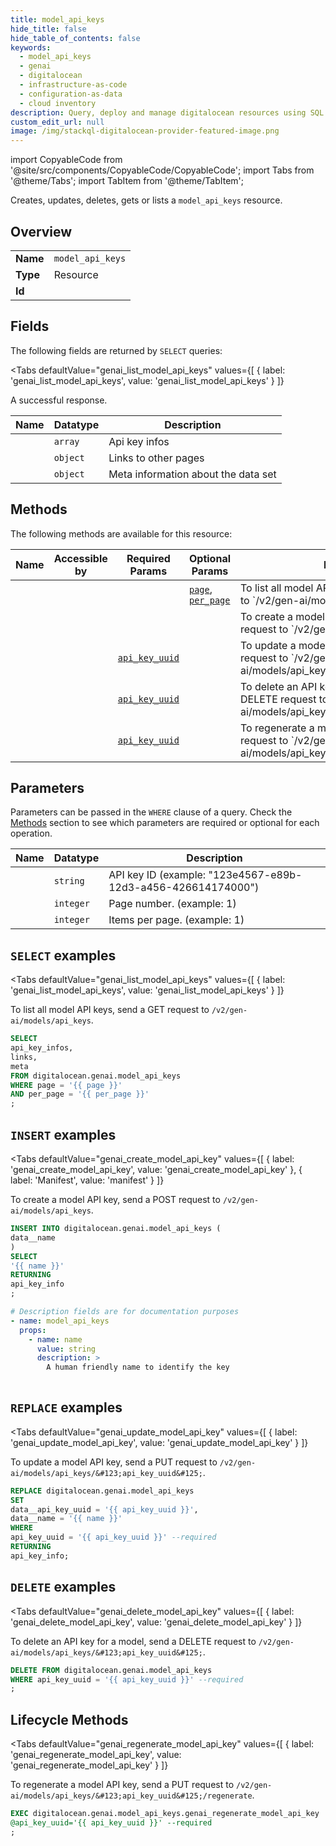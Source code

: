 ```yaml
--- 
title: model_api_keys
hide_title: false
hide_table_of_contents: false
keywords:
  - model_api_keys
  - genai
  - digitalocean
  - infrastructure-as-code
  - configuration-as-data
  - cloud inventory
description: Query, deploy and manage digitalocean resources using SQL
custom_edit_url: null
image: /img/stackql-digitalocean-provider-featured-image.png
---
```


import CopyableCode from '@site/src/components/CopyableCode/CopyableCode';
import Tabs from '@theme/Tabs';
import TabItem from '@theme/TabItem';

Creates, updates, deletes, gets or lists a <code>model_api_keys</code> resource.

## Overview
<table><tbody>
<tr><td><b>Name</b></td><td><code>model_api_keys</code></td></tr>
<tr><td><b>Type</b></td><td>Resource</td></tr>
<tr><td><b>Id</b></td><td><CopyableCode code="digitalocean.genai.model_api_keys" /></td></tr>
</tbody></table>

## Fields

The following fields are returned by `SELECT` queries:

<Tabs
    defaultValue="genai_list_model_api_keys"
    values={[
        { label: 'genai_list_model_api_keys', value: 'genai_list_model_api_keys' }
    ]}
>
<TabItem value="genai_list_model_api_keys">

A successful response.

<table>
<thead>
    <tr>
    <th>Name</th>
    <th>Datatype</th>
    <th>Description</th>
    </tr>
</thead>
<tbody>
<tr>
    <td><CopyableCode code="api_key_infos" /></td>
    <td><code>array</code></td>
    <td>Api key infos</td>
</tr>
<tr>
    <td><CopyableCode code="links" /></td>
    <td><code>object</code></td>
    <td>Links to other pages</td>
</tr>
<tr>
    <td><CopyableCode code="meta" /></td>
    <td><code>object</code></td>
    <td>Meta information about the data set</td>
</tr>
</tbody>
</table>
</TabItem>
</Tabs>

## Methods

The following methods are available for this resource:

<table>
<thead>
    <tr>
    <th>Name</th>
    <th>Accessible by</th>
    <th>Required Params</th>
    <th>Optional Params</th>
    <th>Description</th>
    </tr>
</thead>
<tbody>
<tr>
    <td><a href="#genai_list_model_api_keys"><CopyableCode code="genai_list_model_api_keys" /></a></td>
    <td><CopyableCode code="select" /></td>
    <td></td>
    <td><a href="#parameter-page"><code>page</code></a>, <a href="#parameter-per_page"><code>per_page</code></a></td>
    <td>To list all model API keys, send a GET request to `/v2/gen-ai/models/api_keys`.</td>
</tr>
<tr>
    <td><a href="#genai_create_model_api_key"><CopyableCode code="genai_create_model_api_key" /></a></td>
    <td><CopyableCode code="insert" /></td>
    <td></td>
    <td></td>
    <td>To create a model API key, send a POST request to `/v2/gen-ai/models/api_keys`.</td>
</tr>
<tr>
    <td><a href="#genai_update_model_api_key"><CopyableCode code="genai_update_model_api_key" /></a></td>
    <td><CopyableCode code="replace" /></td>
    <td><a href="#parameter-api_key_uuid"><code>api_key_uuid</code></a></td>
    <td></td>
    <td>To update a model API key, send a PUT request to `/v2/gen-ai/models/api_keys/&#123;api_key_uuid&#125;`.</td>
</tr>
<tr>
    <td><a href="#genai_delete_model_api_key"><CopyableCode code="genai_delete_model_api_key" /></a></td>
    <td><CopyableCode code="delete" /></td>
    <td><a href="#parameter-api_key_uuid"><code>api_key_uuid</code></a></td>
    <td></td>
    <td>To delete an API key for a model, send a DELETE request to `/v2/gen-ai/models/api_keys/&#123;api_key_uuid&#125;`.</td>
</tr>
<tr>
    <td><a href="#genai_regenerate_model_api_key"><CopyableCode code="genai_regenerate_model_api_key" /></a></td>
    <td><CopyableCode code="exec" /></td>
    <td><a href="#parameter-api_key_uuid"><code>api_key_uuid</code></a></td>
    <td></td>
    <td>To regenerate a model API key, send a PUT request to `/v2/gen-ai/models/api_keys/&#123;api_key_uuid&#125;/regenerate`.</td>
</tr>
</tbody>
</table>

## Parameters

Parameters can be passed in the `WHERE` clause of a query. Check the [Methods](#methods) section to see which parameters are required or optional for each operation.

<table>
<thead>
    <tr>
    <th>Name</th>
    <th>Datatype</th>
    <th>Description</th>
    </tr>
</thead>
<tbody>
<tr id="parameter-api_key_uuid">
    <td><CopyableCode code="api_key_uuid" /></td>
    <td><code>string</code></td>
    <td>API key ID (example: "123e4567-e89b-12d3-a456-426614174000")</td>
</tr>
<tr id="parameter-page">
    <td><CopyableCode code="page" /></td>
    <td><code>integer</code></td>
    <td>Page number. (example: 1)</td>
</tr>
<tr id="parameter-per_page">
    <td><CopyableCode code="per_page" /></td>
    <td><code>integer</code></td>
    <td>Items per page. (example: 1)</td>
</tr>
</tbody>
</table>

## `SELECT` examples

<Tabs
    defaultValue="genai_list_model_api_keys"
    values={[
        { label: 'genai_list_model_api_keys', value: 'genai_list_model_api_keys' }
    ]}
>
<TabItem value="genai_list_model_api_keys">

To list all model API keys, send a GET request to `/v2/gen-ai/models/api_keys`.

```sql
SELECT
api_key_infos,
links,
meta
FROM digitalocean.genai.model_api_keys
WHERE page = '{{ page }}'
AND per_page = '{{ per_page }}'
;
```
</TabItem>
</Tabs>


## `INSERT` examples

<Tabs
    defaultValue="genai_create_model_api_key"
    values={[
        { label: 'genai_create_model_api_key', value: 'genai_create_model_api_key' },
        { label: 'Manifest', value: 'manifest' }
    ]}
>
<TabItem value="genai_create_model_api_key">

To create a model API key, send a POST request to `/v2/gen-ai/models/api_keys`.

```sql
INSERT INTO digitalocean.genai.model_api_keys (
data__name
)
SELECT 
'{{ name }}'
RETURNING
api_key_info
;
```
</TabItem>
<TabItem value="manifest">

```yaml
# Description fields are for documentation purposes
- name: model_api_keys
  props:
    - name: name
      value: string
      description: >
        A human friendly name to identify the key
        
```
</TabItem>
</Tabs>


## `REPLACE` examples

<Tabs
    defaultValue="genai_update_model_api_key"
    values={[
        { label: 'genai_update_model_api_key', value: 'genai_update_model_api_key' }
    ]}
>
<TabItem value="genai_update_model_api_key">

To update a model API key, send a PUT request to `/v2/gen-ai/models/api_keys/&#123;api_key_uuid&#125;`.

```sql
REPLACE digitalocean.genai.model_api_keys
SET 
data__api_key_uuid = '{{ api_key_uuid }}',
data__name = '{{ name }}'
WHERE 
api_key_uuid = '{{ api_key_uuid }}' --required
RETURNING
api_key_info;
```
</TabItem>
</Tabs>


## `DELETE` examples

<Tabs
    defaultValue="genai_delete_model_api_key"
    values={[
        { label: 'genai_delete_model_api_key', value: 'genai_delete_model_api_key' }
    ]}
>
<TabItem value="genai_delete_model_api_key">

To delete an API key for a model, send a DELETE request to `/v2/gen-ai/models/api_keys/&#123;api_key_uuid&#125;`.

```sql
DELETE FROM digitalocean.genai.model_api_keys
WHERE api_key_uuid = '{{ api_key_uuid }}' --required
;
```
</TabItem>
</Tabs>


## Lifecycle Methods

<Tabs
    defaultValue="genai_regenerate_model_api_key"
    values={[
        { label: 'genai_regenerate_model_api_key', value: 'genai_regenerate_model_api_key' }
    ]}
>
<TabItem value="genai_regenerate_model_api_key">

To regenerate a model API key, send a PUT request to `/v2/gen-ai/models/api_keys/&#123;api_key_uuid&#125;/regenerate`.

```sql
EXEC digitalocean.genai.model_api_keys.genai_regenerate_model_api_key 
@api_key_uuid='{{ api_key_uuid }}' --required
;
```
</TabItem>
</Tabs>
